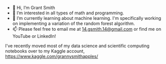 - 👋 Hi, I’m Grant Smith
- 👀 I’m interested in all types of math and programming.
- 🌱 I’m currently learning about machine learning. I'm specifically working on implementing a variation of the random forest algorithm.
- 📫 Please feel free to email me at 14.gsmith.14@gmail.com or find me on YouTube or LinkedIn!

I've recently moved most of my data science and scientific computing notebooks over to my Kaggle account, https://www.kaggle.com/grannysmithapples/

<!---
GSmithApps/GSmithApps is a ✨ special ✨ repository because its `README.md` (this file) appears on your GitHub profile.
You can click the Preview link to take a look at your changes.
--->
